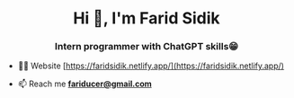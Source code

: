 <h1 align="center">Hi 👋, I'm Farid Sidik</h1>
<h3 align="center">Intern programmer with ChatGPT skills😁</h3>

- 👨‍💻 Website [https://faridsidik.netlify.app/](https://faridsidik.netlify.app/)

- 📫 Reach me **fariducer@gmail.com**
